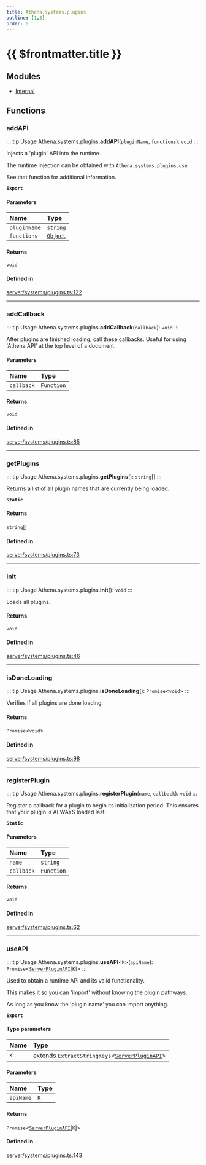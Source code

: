 ```yaml
---
title: Athena.systems.plugins
outline: [1,3]
order: 0
---
```


# {{ $frontmatter.title }}


## Modules

- [Internal](server_systems_plugins_Internal.md)

## Functions

### addAPI

::: tip Usage
Athena.systems.plugins.**addAPI**(`pluginName`, `functions`): `void`
:::

Injects a 'plugin' API into the runtime.

The runtime injection can be obtained with `Athena.systems.plugins.use`.

See that function for additional information.

**`Export`**

#### Parameters

| Name | Type |
| :------ | :------ |
| `pluginName` | `string` |
| `functions` | [`Object`](server_systems_plugins_Internal.md#Object) |

#### Returns

`void`

#### Defined in

[server/systems/plugins.ts:122](https://github.com/Stuyk/altv-athena/blob/e7d4753/src/core/server/systems/plugins.ts#L122)

___

### addCallback

::: tip Usage
Athena.systems.plugins.**addCallback**(`callback`): `void`
:::

After plugins are finished loading; call these callbacks.
Useful for using 'Athena API' at the top level of a document.

#### Parameters

| Name | Type |
| :------ | :------ |
| `callback` | `Function` |

#### Returns

`void`

#### Defined in

[server/systems/plugins.ts:85](https://github.com/Stuyk/altv-athena/blob/e7d4753/src/core/server/systems/plugins.ts#L85)

___

### getPlugins

::: tip Usage
Athena.systems.plugins.**getPlugins**(): `string`[]
:::

Returns a list of all plugin names that are currently being loaded.

**`Static`**

#### Returns

`string`[]

#### Defined in

[server/systems/plugins.ts:73](https://github.com/Stuyk/altv-athena/blob/e7d4753/src/core/server/systems/plugins.ts#L73)

___

### init

::: tip Usage
Athena.systems.plugins.**init**(): `void`
:::

Loads all plugins.

#### Returns

`void`

#### Defined in

[server/systems/plugins.ts:46](https://github.com/Stuyk/altv-athena/blob/e7d4753/src/core/server/systems/plugins.ts#L46)

___

### isDoneLoading

::: tip Usage
Athena.systems.plugins.**isDoneLoading**(): `Promise`<`void`\>
:::

Verifies if all plugins are done loading.

#### Returns

`Promise`<`void`\>

#### Defined in

[server/systems/plugins.ts:98](https://github.com/Stuyk/altv-athena/blob/e7d4753/src/core/server/systems/plugins.ts#L98)

___

### registerPlugin

::: tip Usage
Athena.systems.plugins.**registerPlugin**(`name`, `callback`): `void`
:::

Register a callback for a plugin to begin its initialization period.
This ensures that your plugin is ALWAYS loaded last.

**`Static`**

#### Parameters

| Name | Type |
| :------ | :------ |
| `name` | `string` |
| `callback` | `Function` |

#### Returns

`void`

#### Defined in

[server/systems/plugins.ts:62](https://github.com/Stuyk/altv-athena/blob/e7d4753/src/core/server/systems/plugins.ts#L62)

___

### useAPI

::: tip Usage
Athena.systems.plugins.**useAPI**<`K`\>(`apiName`): `Promise`<[`ServerPluginAPI`](../interfaces/server_systems_plugins_Internal_ServerPluginAPI.md)[`K`]\>
:::

Used to obtain a runtime API and its valid functionality.

This makes it so you can 'import' without knowing the plugin pathways.

As long as you know the 'plugin name' you can import anything.

**`Export`**

#### Type parameters

| Name | Type |
| :------ | :------ |
| `K` | extends `ExtractStringKeys`<[`ServerPluginAPI`](../interfaces/server_systems_plugins_Internal_ServerPluginAPI.md)\> |

#### Parameters

| Name | Type |
| :------ | :------ |
| `apiName` | `K` |

#### Returns

`Promise`<[`ServerPluginAPI`](../interfaces/server_systems_plugins_Internal_ServerPluginAPI.md)[`K`]\>

#### Defined in

[server/systems/plugins.ts:143](https://github.com/Stuyk/altv-athena/blob/e7d4753/src/core/server/systems/plugins.ts#L143)
